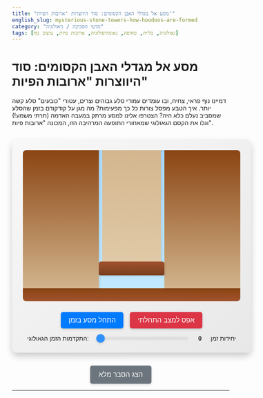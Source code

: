 ```yaml
---
title: "מסע אל מגדלי האבן הקסומים: סוד היווצרות 'ארובות הפיות'"
english_slug: mysterious-stone-towers-how-hoodoos-are-formed
category: "מדעי הסביבה / גיאולוגיה"
tags: [גאולוגיה, בלייה, סחיפה, גאומורפולוגיה, ארובות פיות, עיצוב נוף]
---
```

# מסע אל מגדלי האבן הקסומים: סוד היווצרות "ארובות הפיות"

דמיינו נוף פראי, צחיח, ובו עומדים עמודי סלע גבוהים וצרים, עטורי "כובעים" סלע קשה יותר. איך הטבע מפסל צורות כל כך מפעימות? מה מגן על קודקודם בזמן שהסלע שמסביב נעלם כלא היה? הצטרפו אלינו למסע מרתק במעבה האדמה (תרתי משמע!) וגלו את הקסם הגאולוגי שמאחורי התופעה המרהיבה הזו, המכונה "ארובות פיות".

<div id="simulation-container">
    <div id="simulation-area">
        <div class="ground-layer"></div> <!-- Added for visual ground line -->
        <div id="surrounding-rock-left" class="rock surrounding"></div>
        <div id="hoodoo-area">
            <div id="caprock" class="rock hoodoo-part"></div>
            <div id="soft-rock" class="rock hoodoo-part"></div>
             <!-- Optional: Add an element for dust/crumbling effect -->
             <div id="collapse-dust"></div>
        </div>
        <div id="surrounding-rock-right" class="rock surrounding"></div>
    </div>
    <div id="controls">
        <button id="play-pause-button">התחל מסע בזמן</button>
        <button id="reset-button">אפס למצב התחלתי</button>
        <label for="time-slider">התקדמות הזמן הגאולוגי:</label>
        <input type="range" id="time-slider" min="0" max="100" value="0">
        <span id="current-time-display">0</span> יחידות זמן
    </div>
</div>

<style>
#simulation-container {
    width: 100%;
    max-width: 700px; /* Slightly wider container */
    margin: 30px auto;
    border: none; /* Remove border */
    border-radius: 12px; /* Rounded corners */
    padding: 25px; /* More padding */
    background: linear-gradient(to bottom right, #f8f8f8, #e8e8e8); /* Subtle gradient background */
    text-align: center;
    box-shadow: 0 8px 16px rgba(0,0,0,0.2); /* Enhanced shadow */
    overflow: hidden; /* Hide overflow from shadow/border-radius */
    font-family: 'Arial', sans-serif; /* Modern font */
}

#simulation-area {
    display: flex;
    align-items: flex-end;
    height: 350px; /* Taller simulation area */
    background: linear-gradient(to top, #c3eaff, #aaddff); /* Sky gradient */
    position: relative;
    overflow: hidden;
    border-radius: 8px; /* Rounded corners for simulation area */
    box-shadow: inset 0 0 10px rgba(0,0,0,0.1); /* Inner shadow */
}

.ground-layer {
    position: absolute;
    bottom: 0;
    left: 0;
    right: 0;
    height: 30px; /* Visual ground height */
    background: linear-gradient(to top, #a0522d, #8b4513); /* Earth gradient */
    z-index: 0; /* Ensure ground is behind rocks */
}

.rock {
    position: absolute;
    bottom: 30px; /* Rocks sit on the ground layer */
    transition: height 0.4s ease-out, width 0.4s ease-out, background-color 0.4s ease-out, opacity 0.4s ease-out; /* Smooth transitions for changes */
    box-shadow: 2px 2px 5px rgba(0,0,0,0.1); /* Subtle shadow on rocks */
}

.rock.surrounding {
    width: 35%;
    height: calc(100% - 30px); /* Initially fill height above ground */
    background: linear-gradient(to top, #d2b48c, #8b4513); /* Varied brown/earth texture */
}

#surrounding-rock-left {
    left: 0;
}

#surrounding-rock-right {
    right: 0;
}

#hoodoo-area {
    width: 30%;
    height: calc(100% - 30px); /* Same height as surrounding rocks above ground */
    position: absolute;
    left: 35%;
    bottom: 30px;
    display: flex;
    flex-direction: column-reverse; /* Stack from bottom */
    align-items: center; /* Center hoodoo parts */
    justify-content: flex-end; /* Align parts to the bottom within hoodoo-area */
    /* overflow: hidden; */ /* Needed if soft rock width exceeds hoodoo-area width initially */
    z-index: 1; /* Ensure hoodoo is above ground and maybe slighty above surroundings visually */
}

#soft-rock {
    width: 90%; /* Start slightly wider, imagine it's part of a continuous layer */
    height: 90%; /* Initial height relative to hoodoo-area height */
    background: linear-gradient(to top, #e0c9a6, #d2b48c); /* Lighter, erodible rock color */
    border-radius: 3px 3px 0 0; /* Slightly rounded top corners */
    position: relative; /* For potential inner elements or effects */
    flex-shrink: 0; /* Prevent shrinking in flex container */
    margin-bottom: -1px; /* Prevent small gap if heights don't align perfectly */
}

#caprock {
    width: 100%; /* Initially covers the width of hoodoo-area */
    height: 10%; /* Initial height */
    background: linear-gradient(to top, #7a3f1f, #a0522d); /* Darker, harder rock color */
    border-radius: 5px 5px 3px 3px; /* Rounded cap corners */
    z-index: 2; /* Ensure cap is on top */
    flex-shrink: 0;
}

/* State classes for simulation area */
#simulation-area.collapsing .hoodoo-part {
    opacity: 0.2; /* Fade out hoodoo parts */
    transform: scale(0.95); /* Slight shake/shrink effect */
    transition: opacity 0.5s ease-out, transform 0.5s ease-out;
}

#simulation-area.collapsed .hoodoo-part {
    display: none; /* Hide collapsed hoodoo */
}

#collapse-dust {
     position: absolute;
     bottom: 30px; /* Above ground */
     left: 35%; /* Centered under hoodoo-area */
     width: 30%; /* Same width as hoodoo-area */
     height: calc(100% - 30px);
     background: radial-gradient(circle, rgba(139, 69, 19, 0.5) 0%, rgba(139, 69, 19, 0) 70%); /* Brown radial gradient for dust */
     opacity: 0; /* Hidden initially */
     pointer-events: none; /* Don't interfere with clicks */
     transition: opacity 0.5s ease-out;
     z-index: 3; /* Above other rocks */
}

#simulation-area.collapsing #collapse-dust {
    opacity: 1; /* Show dust */
}

#simulation-area.collapsed #collapse-dust {
     opacity: 0; /* Fade out dust after animation */
}


#controls {
    margin-top: 25px;
    display: flex;
    justify-content: center;
    align-items: center;
    gap: 15px;
    flex-wrap: wrap;
    padding: 0 10px; /* Add horizontal padding */
}

#time-slider {
    flex-grow: 1;
    max-width: 350px; /* Wider slider */
    -webkit-appearance: none; /* Remove default styling */
    appearance: none;
    height: 8px;
    background: #ddd;
    outline: none;
    opacity: 0.8;
    transition: opacity .2s;
    border-radius: 4px;
}

#time-slider:hover {
    opacity: 1;
}

#time-slider::-webkit-slider-thumb {
    -webkit-appearance: none;
    appearance: none;
    width: 20px;
    height: 20px;
    background: #007bff;
    cursor: pointer;
    border-radius: 50%;
    box-shadow: 0 2px 5px rgba(0,0,0,0.2);
}

#time-slider::-moz-range-thumb {
    width: 20px;
    height: 20px;
    background: #007bff;
    cursor: pointer;
    border-radius: 50%;
    box-shadow: 0 2px 5px rgba(0,0,0,0.2);
}


button {
    padding: 10px 18px; /* More padding */
    cursor: pointer;
    background-color: #007bff;
    color: white;
    border: none;
    border-radius: 5px; /* More rounded */
    font-size: 1rem; /* Slightly larger font */
    transition: background-color 0.2s ease, transform 0.1s ease; /* Smooth hover/active */
    box-shadow: 0 2px 5px rgba(0,0,0,0.2);
}

button:hover {
    background-color: #0056b3;
}

button:active {
    transform: scale(0.98); /* Visual press effect */
}

#reset-button {
    background-color: #dc3545; /* Red color for reset */
}
#reset-button:hover {
    background-color: #c82333;
}


#current-time-display {
    font-weight: bold;
    min-width: 20px; /* Prevent text jump */
    display: inline-block;
}

#toggle-explanation {
     display: block; /* Make it a block element */
     margin: 30px auto 15px auto; /* Center it, add space */
     padding: 12px 20px;
     background-color: #6c757d; /* Grey color */
     color: white;
     border: none;
     border-radius: 5px;
     cursor: pointer;
     font-size: 1rem;
     transition: background-color 0.2s ease;
     box-shadow: 0 2px 5px rgba(0,0,0,0.2);
}

#toggle-explanation:hover {
    background-color: #5a6268;
}


#explanation {
    margin-top: 30px;
    border-top: 1px solid #ccc;
    padding-top: 20px;
    text-align: right; /* Right-to-left text */
    line-height: 1.7; /* More space between lines */
    color: #333; /* Darker text */
}

#explanation h2 {
    text-align: center;
    color: #0056b3; /* Blue heading */
    margin-bottom: 20px;
}

#explanation p {
    margin-bottom: 15px;
}

/* Responsive adjustments */
@media (max-width: 600px) {
    #simulation-container {
        padding: 15px;
    }
    #simulation-area {
        height: 280px;
    }
    #controls {
        flex-direction: column;
        gap: 10px;
    }
    #time-slider {
        width: 95%;
        max-width: none;
    }
    button {
        width: 95%; /* Full width buttons */
        max-width: 250px; /* Max width for buttons */
    }
     #toggle-explanation {
         width: 95%;
         max-width: 250px;
     }
}

</style>

<button id="toggle-explanation">הצג הסבר מלא</button>

<div id="explanation" style="display: none;">
    <h2>הסבר גאולוגי: כך נולדות ארובות הפיות</h2>
    <p>ארובות פיות (Hoodoos) הן תצורות סלע מרהיבות, דמויות עמודים גבוהים וצרים, הנפוצות במיוחד באזורים יבשים או מדבריים עם שכבות סלע משתנות, כמו ברייס קניון שבארה"ב. הן עדות חיה לכוחם הבלתי פוסק של תהליכי הטבע הפועלים במשך מיליוני שנים.</p>

    <h3>השלב ההתחלתי: שכבות של סיפור</h3>
    <p>הכל מתחיל באזורים בהם קיימות שכבות סלע שונות זו על גבי זו. לרוב, אלו שכבות רכות יותר (כמו אבן חול או אבן בוץ) מכוסות בשכבה עליונה קשה ועמידה יותר, הנקראת "סלע כיפה" (Caprock). סלע הכיפה משמש כמגן טבעי.</p>

    <h3>פעולת הטבע הפיסולית: בלייה וסחיפה</h3>
    <p>כוחות הטבע, בעיקר מים (גשם, קפאון-הפשרה) ורוח, פועלים ללא הרף על פני השטח. תהליך ה"בלייה" מפורר את הסלע במקומו, וה"סחיפה" מסירה את החלקיקים המפוררים. המפתח לארובות הפיות הוא ששני התהליכים הללו פועלים בקצב שונה על סוגי סלע שונים - זה נקרא "בלייה וסחיפה דיפרנציאלית".</p>

    <h3>היווצרות העמוד המוגן</h3>
    <p>הסלע הרך שמסביב לאזור המיועד לארובת פיה נשחק ונסחף בקצב מהיר יחסית. לעומתו, סלע הכיפה העליון, בהיותו קשה יותר, מתבלה ונסחף לאט מאוד. החשוב מכל: סלע הכיפה מספק הגנה לשכבת הסלע הרך שמתחתיו מפני פגיעה ישירה של גשם ורוח. בזמן שהסלע החשוף מסביב נשחק ומפלסו יורד משמעותית, הסלע הרך שמתחת ל"כובע" נשחק בקצב אטי בהרבה. כך נוצר בהדרגה עמוד סלע צר מתחת לסלע הכיפה, הולך ומתרומם מעל השטח שמסביב.</p>

    <h3>גורל הארובה: לא לנצח</h3>
    <p>ארובות פיות אינן מבנים קבועים. הן ממשיכות להתבלות ולהישחק לאורך זמן. סלע הכיפה עצמו נשחק אט אט, ובסופו של דבר יכול להישבר או ליפול. ברגע שסלע הכיפה נופל, הסלע הרך שנותר חשוף מאבד את הגנתו ונשחק במהירות מסחררת. ללא התמיכה וההגנה של הכיפה, עמוד הסלע הצר קורס לבסוף, ותצורת ארובת הפיה נעלמת, הופכת לחלק ממסע הסחיפה האינסופי של הטבע.</p>
</div>

<script>
document.addEventListener('DOMContentLoaded', () => {
    const softRock = document.getElementById('soft-rock');
    const caprock = document.getElementById('caprock');
    const surroundingLeft = document.getElementById('surrounding-rock-left');
    const surroundingRight = document.getElementById('surrounding-rock-right');
    const simulationArea = document.getElementById('simulation-area');
    const playPauseButton = document.getElementById('play-pause-button');
    const resetButton = document.getElementById('reset-button'); // Get the new reset button
    const timeSlider = document.getElementById('time-slider');
    const currentTimeDisplay = document.getElementById('current-time-display');
    const toggleExplanationButton = document.getElementById('toggle-explanation');
    const explanationDiv = document.getElementById('explanation');
    const collapseDust = document.getElementById('collapse-dust'); // Get dust element


    // Store initial dimensions after DOM load and CSS applied
    // Use clientHeight/clientWidth or offsetHeight/offsetWidth depending on exact need, offset includes borders/padding
    // Let's use offsetHeight/offsetWidth for simplicity matching the original
    let initialSoftRockHeight;
    let initialSoftRockWidth;
    let initialCaprockHeight;
    let initialCaprockWidth;
    let initialSurroundingHeight;
    let initialSimulationAreaHeight; // Total simulation height above ground

    // Erosion rates (percentage reduction of initial dimension per simulation step, scaled by timeRatio)
    // Max time is 100 steps (slider max)
    const erosionRateSurroundingHeight = 0.95; // Surrounding loses 95% height over 100 steps
    const erosionRateSoftRockProtectedHeight = 0.5; // Soft rock under cap loses 50% height
    const erosionRateSoftRockWidth = 0.7; // Soft rock loses 70% width (sides erode faster)
    const erosionRateCaprockHeight = 0.15; // Caprock loses 15% height
    const erosionRateCaprockWidth = 0.2; // Caprock loses 20% width (edges chip)

    let simulationTime = 0;
    let simulationInterval = null;
    const maxSimulationTime = 100; // Corresponds to slider max value

    function updateSimulationFromTime(time) {
         const timeRatio = time / maxSimulationTime; // 0 to 1

         // Retrieve initial dimensions from data attributes
         const initialSRH = parseFloat(surroundingLeft.dataset.initialHeight);
         const initialSRW = parseFloat(softRock.dataset.initialWidth);
         const initialSNH = parseFloat(softRock.dataset.initialHeight);
         const initialCRH = parseFloat(caprock.dataset.initialHeight);
         const initialCRW = parseFloat(caprock.dataset.initialWidth);
         // const initialSAH = parseFloat(simulationArea.dataset.initialHeight); // Not needed for calculation, just reference

         // Calculate current dimensions based on initial size and erosion rate scaled by time
         const erodedSurroundingHeight = initialSRH * (1 - timeRatio * erosionRateSurroundingHeight);
         const erodedSoftRockHeight = initialSNH * (1 - timeRatio * erosionRateSoftRockProtectedHeight);
         const erodedSoftRockWidth = initialSRW * (1 - timeRatio * erosionRateSoftRockWidth);
         const erodedCaprockHeight = initialCRH * (1 - timeRatio * erosionRateCaprockHeight);
         const erodedCaprockWidth = initialCRW * (1 - timeRatio * erosionRateCaprockWidth);

         // Apply new dimensions, ensuring they don't go below a minimum visible size
         const minVisibleHeight = 5; // pixels
         const minVisibleWidth = 5; // pixels
         const minCaprockWidth = initialCRW * 0.2; // Cap must retain at least 20% width to be effective

         surroundingLeft.style.height = Math.max(minVisibleHeight, erodedSurroundingHeight) + 'px';
         surroundingRight.style.height = Math.max(minVisibleHeight, erodedSurroundingHeight) + 'px';

         // Ensure soft rock height doesn't exceed the height of the hoodoo area container minus caprock height
         const currentCaprockHeight = Math.max(minVisibleHeight, erodedCaprockHeight); // Use calculated caprock height
         const hoodooAreaHeight = parseFloat(hoodooArea.dataset.initialHeight); // Use initial hoodoo area height above ground
         const maxSoftRockHeight = hoodooAreaHeight - currentCaprockHeight;

         softRock.style.height = Math.max(minVisibleHeight, Math.min(maxSoftRockHeight, erodedSoftRockHeight)) + 'px';
         softRock.style.width = Math.max(minVisibleWidth, erodedSoftRockWidth) + 'px';

         caprock.style.height = currentCaprockHeight + 'px';
         caprock.style.width = Math.max(minCaprockWidth, erodedCaprockWidth) + 'px';

         // Check for collapse conditions: Soft rock too short OR Caprock too small/gone
         const collapseThresholdHeight = initialSNH * 0.1; // Collapse if soft rock height is < 10% of original
         const collapseThresholdCapWidth = initialCRW * 0.15; // Collapse if caprock width is < 15% of original

         if (softRock.offsetHeight <= collapseThresholdHeight || caprock.offsetWidth <= collapseThresholdCapWidth) {
              if (!simulationArea.classList.contains('collapsed') && !simulationArea.classList.contains('collapsing')) {
                  pauseSimulation();
                  simulationArea.classList.add('collapsing'); // Start collapsing animation
                  // After animation, add 'collapsed' class to potentially hide elements entirely
                   setTimeout(() => {
                       simulationArea.classList.add('collapsed');
                       // You could hide elements here if not handled by CSS .collapsed
                       softRock.style.opacity = 0;
                       caprock.style.opacity = 0;
                   }, 500); // Match CSS transition duration
               }
          } else {
               // If somehow conditions reverse (e.g. scrubbing slider back), remove collapse state
               simulationArea.classList.remove('collapsing', 'collapsed');
               softRock.style.opacity = 1;
               caprock.style.opacity = 1;
          }
     }

    function stepSimulation() {
         simulationTime += 1;
         if (simulationTime > maxSimulationTime) {
             simulationTime = maxSimulationTime;
             pauseSimulation();
         }
         updateSimulationFromTime(simulationTime);
         timeSlider.value = simulationTime;
         currentTimeDisplay.textContent = simulationTime;
    }

     function startSimulation() {
        if (simulationInterval === null) {
            if (simulationTime >= maxSimulationTime) {
                 // If at the end, reset before starting
                 resetSimulation();
            }
            simulationInterval = setInterval(stepSimulation, 150); // Slower step for better visualization
            playPauseButton.textContent = 'השהה מסע';
        }
    }

    function pauseSimulation() {
        clearInterval(simulationInterval);
        simulationInterval = null;
        playPauseButton.textContent = 'המשך מסע';
    }

    function resetSimulation() {
        pauseSimulation();
        simulationTime = 0;
        timeSlider.value = 0;
        currentTimeDisplay.textContent = 0;

        // Reset element dimensions using stored initial values
        softRock.style.height = softRock.dataset.initialHeight + 'px';
        softRock.style.width = softRock.dataset.initialWidth + 'px';
        caprock.style.height = caprock.dataset.initialHeight + 'px';
        caprock.style.width = caprock.dataset.initialWidth + 'px';
        surroundingLeft.style.height = surroundingLeft.dataset.initialHeight + 'px';
        surroundingRight.style.height = surroundingRight.dataset.initialHeight + 'px';

        // Ensure opacity is 1 if it was set to 0 during collapse
        softRock.style.opacity = 1;
        caprock.style.opacity = 1;
        // Remove collapse classes
        simulationArea.classList.remove('collapsing', 'collapsed');

        playPauseButton.textContent = 'התחל מסע בזמן';
        // Update display to the initial state
        updateSimulationFromTime(0);
    }


    timeSlider.addEventListener('input', (event) => {
        pauseSimulation(); // Pause automatic simulation when user interacts
        simulationTime = parseInt(event.target.value);
        currentTimeDisplay.textContent = simulationTime;
        updateSimulationFromTime(simulationTime); // Update display to match slider time
         // playPauseButton.textContent = 'התחל מסע בזמן'; // Or maybe 'המשך מסע' if time < max
         // Decision: Keep "התחל מסע בזמן" until play is pressed, then it becomes "השהה"
         if (simulationTime < maxSimulationTime) {
              playPauseButton.textContent = 'התחל מסע בזמן';
         } else {
               playPauseButton.textContent = 'המסע הסתיים (אפס)'; // Indicate end state
         }

    });

    playPauseButton.addEventListener('click', () => {
        if (simulationInterval === null) {
            startSimulation();
        } else {
            pauseSimulation();
        }
    });

    // Add event listener for the reset button
     resetButton.addEventListener('click', resetSimulation);


    // Toggle explanation visibility
    toggleExplanationButton.addEventListener('click', () => {
        const isHidden = explanationDiv.style.display === 'none';
        explanationDiv.style.display = isHidden ? 'block' : 'none';
        toggleExplanationButton.textContent = isHidden ? 'הסתר הסבר מלא' : 'הצג הסבר מלא';
    });

    // --- Initial Setup ---
    // Get and store initial dimensions after DOM is ready and styles are applied
    // Get hoodoo area height above ground for max soft rock height calculation later
    const hoodooArea = document.getElementById('hoodoo-area');
    hoodooArea.dataset.initialHeight = hoodooArea.offsetHeight;

    initialSoftRockHeight = softRock.offsetHeight;
    initialSoftRockWidth = softRock.offsetWidth;
    initialCaprockHeight = caprock.offsetHeight;
    initialCaprockWidth = caprock.offsetWidth;
    initialSurroundingHeight = surroundingLeft.offsetHeight;

    // Store these initial dimensions as data attributes
     softRock.dataset.initialHeight = initialSoftRockHeight;
     softRock.dataset.initialWidth = initialSoftRockWidth;
     caprock.dataset.initialHeight = initialCaprockHeight;
     caprock.dataset.initialWidth = initialCaprockWidth;
     surroundingLeft.dataset.initialHeight = initialSurroundingHeight;
     surroundingRight.dataset.initialHeight = initialSurroundingHeight;
     // simulationArea.dataset.initialHeight = simulationArea.offsetHeight; // Store total simulation height

    // Set initial state based on slider default (0)
    updateSimulationFromTime(0);
});

</script>
---
```